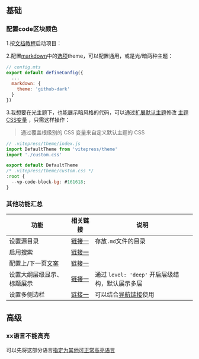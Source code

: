 ## 基础

### 配置code区块颜色

1.按[文档教程](https://vitepress.dev/zh/guide/getting-started)启动项目：



2.配置[markdown](https://vitepress.dev/zh/reference/site-config#markdown)中的[选项](https://github.com/vuejs/vitepress/blob/main/src/node/markdown/markdown.ts)theme，可以配置通用，或是光/暗两种主题：

```javascript
// config.mts
export default defineConfig({
  ...
  markdown: {
    theme: 'github-dark'
  }
})
```



3.我想要在光主题下，也能展示暗风格的代码，可以通过[扩展默认主题](https://vitepress.dev/zh/guide/extending-default-theme)修改 [主题CSS变量](https://github.com/vuejs/vitepress/blob/main/src/client/theme-default/styles/vars.css) ，只需这样操作：

> 通过覆盖根级别的 CSS 变量来自定义默认主题的 CSS

```javascript
// .vitepress/theme/index.js
import DefaultTheme from 'vitepress/theme'
import './custom.css'

export default DefaultTheme
/* .vitepress/theme/custom.css */
:root {
  --vp-code-block-bg: #161618;
}
```



### 其他功能汇总

| 功能                                                         | 相关链接                                                     | 说明                                                         |
| ------------------------------------------------------------ | ------------------------------------------------------------ | ------------------------------------------------------------ |
| 设置源目录                                                   | [链接一](https://vitepress.dev/zh/guide/routing#source-directory) | 存放`.md`文件的目录                                          |
| 启用搜索                                                     | [链接一](https://vitepress.dev/zh/reference/default-theme-search) |                                                              |
| 配置上/下一页[文案](https://vitepress.dev/zh/reference/default-theme-config#docfooter) | [链接一](https://vitepress.dev/zh/reference/default-theme-config#docfooter) |                                                              |
| 设置大纲层级显示、标题展示                                   | [链接一](https://vitepress.dev/zh/reference/default-theme-config#outline) | 通过 `level: 'deep'` 开启层级结构，默认展示多层              |
| 设置多侧边栏                                                 | [链接一](https://vitepress.dev/zh/reference/default-theme-sidebar#multiple-sidebars) | 可以结合[导航链接](https://vitepress.dev/zh/reference/default-theme-nav#navigation-links)使用 |





## 高级

### xx语言不能高亮

可以先将这部分语言[指定为其他可正常高亮语言](https://github.com/vuejs/vitepress/issues/3259)